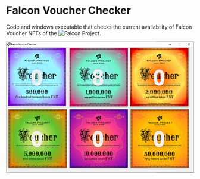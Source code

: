 # Falcon Voucher Checker

Code and windows executable that checks the current availability of Falcon Voucher NFTs of the ![Falcon Project](https://falconofficial.com/).

![GUI](example.jpg)